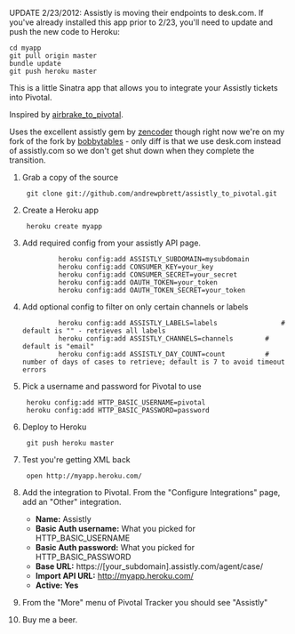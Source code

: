 UPDATE 2/23/2012: Assistly is moving their endpoints to desk.com. If you've already installed this app prior to 2/23, you'll need to update and push the new code to Heroku:

    cd myapp
    git pull origin master
    bundle update
    git push heroku master

This is a little Sinatra app that allows you to integrate your Assistly tickets into Pivotal. 

Inspired by [airbrake_to_pivotal](https://github.com/steveh/airbrake_to_pivotal).

Uses the excellent assistly gem by [zencoder](https://github.com/zencoder/assistly) though right now we're on my fork of the fork by [bobbytables](https://github.com/bobbytables/assistly) - only diff is that we use desk.com instead of assistly.com so we don't get shut down when they complete the transition. 

1. Grab a copy of the source

        git clone git://github.com/andrewpbrett/assistly_to_pivotal.git

2. Create a Heroku app

        heroku create myapp

3. Add required config from your assistly API page.

				heroku config:add ASSISTLY_SUBDOMAIN=mysubdomain
				heroku config:add CONSUMER_KEY=your_key
				heroku config:add CONSUMER_SECRET=your_secret
				heroku config:add OAUTH_TOKEN=your_token
				heroku config:add OAUTH_TOKEN_SECRET=your_token
				
4. Add optional config to filter on only certain channels or labels

				heroku config:add ASSISTLY_LABELS=labels				# default is "" - retrieves all labels
				heroku config:add ASSISTLY_CHANNELS=channels		# default is "email"
				heroku config:add ASSISTLY_DAY_COUNT=count			# number of days of cases to retrieve; default is 7 to avoid timeout errors
				
5. Pick a username and password for Pivotal to use

        heroku config:add HTTP_BASIC_USERNAME=pivotal
        heroku config:add HTTP_BASIC_PASSWORD=password

6. Deploy to Heroku

        git push heroku master

7. Test you're getting XML back

        open http://myapp.heroku.com/

8. Add the integration to Pivotal. From the "Configure Integrations" page, add an "Other" integration.

    * **Name:** Assistly
    * **Basic Auth username:** What you picked for HTTP_BASIC_USERNAME
    * **Basic Auth password:** What you picked for HTTP_BASIC_PASSWORD
    * **Base URL:** https://[your_subdomain].assistly.com/agent/case/
    * **Import API URL:** http://myapp.heroku.com/
    * **Active: Yes**

9. From the "More" menu of Pivotal Tracker you should see "Assistly"

10. Buy me a beer.
